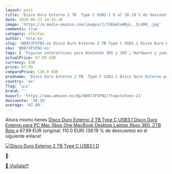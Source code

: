 ```yaml
---
layout: post
title: 'Disco Duro Externo 2 TB  Type C USB3.1 D al 38.19 % de descuento'
date: 2020-06-27 14:55:36
image: 'https://m.media-amazon.com/images/I/31KmmluW0yL._SL400_.jpg'
comments: true
category: ofertas
author: 'tole.es'
slug: 'B087JP1FN2-es Disco Duro Externo 2 TB Type C USB3.1 Disco Duro Externo...'
sku: 'B087JP1FN2-es'
tags: [ 'Figuras interactivas para Nintendo 3DS y 2DS','Hardware y juegos para Nintendo 3DS y 2DS','Hardware y juegos para Nintendo Switch','Juegos para Nintendo Switch','Sistemas precursores y micro consolas','Videojuegos','xbox', ]
actualPrice: 67.99 EUR
currency: EUR
price: 67.99
comparePrice: 110.0 EUR
prodname: 'Disco Duro Externo 2 TB  Type C USB3.1 Disco Duro Externo para PC  Mac  Xbox One  MacBook  Desktop  Laptop  Xbox 360. 2TB Rojo '
country: 'es'
flag: '🇪🇸'
brand: ''
buyurl: 'https://www.amazon.es/dp/B087JP1FN2/?tag=tolees-21'
descuento: '38.19'
average: '67.99'
---
```


Ahora mismo tienes [Disco Duro Externo 2 TB  Type C USB3.1 Disco Duro Externo para PC  Mac  Xbox One  MacBook  Desktop  Laptop  Xbox 360. 2TB Rojo ](https://www.amazon.es/dp/B087JP1FN2/?tag=tolees-21) a 67.99 EUR (original: 110.0 EUR) (38.19 %  de descuento) en el siguiente enlace!

[![Disco Duro Externo 2 TB  Type C USB3.1 D](https://m.media-amazon.com/images/I/31KmmluW0yL._SL400_.jpg)](https://www.amazon.es/dp/B087JP1FN2/?tag=tolees-21)

🔎:


[🛒 Visítala!!!](https://www.amazon.es/dp/B087JP1FN2/?tag=tolees-21)
